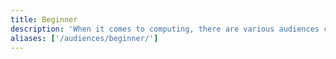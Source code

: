 ```yaml
---
title: Beginner
description: 'When it comes to computing, there are various audiences content can be written for, such as beginners, foundational, intermediate, and expert.'
aliases: ['/audiences/beginner/']
---
```

